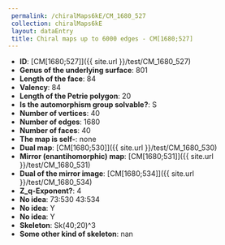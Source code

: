 ```yaml
--- 
 permalink: /chiralMaps6kE/CM_1680_527 
 collection: chiralMaps6kE
 layout: dataEntry
 title: Chiral maps up to 6000 edges - CM[1680;527]
---
```


- **ID**: [CM[1680;527]]({{ site.url }}/test/CM_1680_527)
- **Genus of the underlying surface**: 801
- **Length of the face**: 84
- **Valency**: 84
- **Length of the Petrie polygon**: 20
- **Is the automorphism group solvable?**: S
- **Number of vertices**: 40
- **Number of edges**: 1680
- **Number of faces**: 40
- **The map is self-**: none
- **Dual map**: [CM[1680;530]]({{ site.url }}/test/CM_1680_530)
- **Mirror (enantihomorphic) map**: [CM[1680;531]]({{ site.url }}/test/CM_1680_531)
- **Dual of the mirror image**: [CM[1680;534]]({{ site.url }}/test/CM_1680_534)
- **Z_q-Exponent?**: 4
- **No idea**:  73:530 43:534
- **No idea**: Y
- **No idea**: Y
- **Skeleton**: Sk(40;20)^3
- **Some other kind of skeleton**: nan

